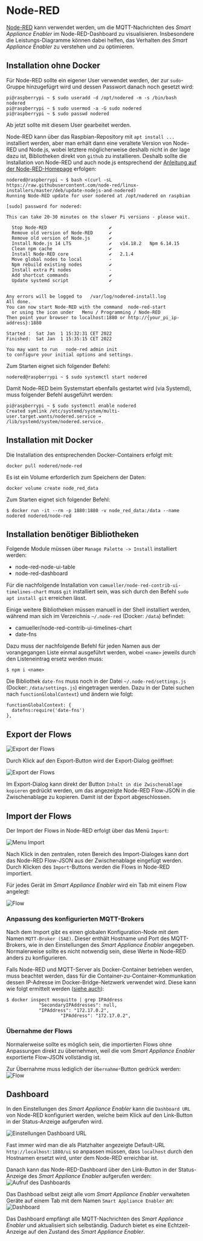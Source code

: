 # Node-RED
[Node-RED](https://nodered.org/) kann verwendet werden, um die MQTT-Nachrichten des *Smart Appliance Enabler* im Node-RED-Dashboard zu visualisieren. Insbesondere die Leistungs-Diagramme können dabei helfen, das Verhalten des *Smart Appliance Enabler* zu verstehen und zu optimieren.

## Installation ohne Docker
Für Node-RED sollte ein eigener User verwendet werden, der zur `sudo`-Gruppe hinzugefügrt wird und dessen Passwort danach noch gesetzt wird:
```console
pi@raspberrypi ~ $ sudo useradd -d /opt/nodered -m -s /bin/bash nodered
pi@raspberrypi ~ $ sudo usermod -a -G sudo nodered
pi@raspberrypi ~ $ sudo passwd nodered
```

Ab jetzt sollte mit diesem User gearbeitet werden.

Node-RED kann über das Raspbian-Repository mit `apt install ...` installiert werden, aber man erhält dann eine veraltete Version von Node-RED und Node.js, wobei letztere möglicherweise deshalb nicht in der lage dazu ist, Bibliotheken direkt von `github` zu installieren. Deshalb sollte die Installation von Node-RED und auch node.js entsprechend der [Anleitung auf der Node-RED-Homepage](https://nodered.org/docs/getting-started/raspberrypi) erfolgen:
```console
nodered@raspberrypi ~ $ bash <(curl -sL https://raw.githubusercontent.com/node-red/linux-installers/master/deb/update-nodejs-and-nodered)
Running Node-RED update for user nodered at /opt/nodered on raspbian

[sudo] password for nodered: 

This can take 20-30 minutes on the slower Pi versions - please wait.

  Stop Node-RED                       ✔
  Remove old version of Node-RED      ✔
  Remove old version of Node.js       ✔   
  Install Node.js 14 LTS              ✔   v14.18.2   Npm 6.14.15
  Clean npm cache                     ✔
  Install Node-RED core               ✔   2.1.4 
  Move global nodes to local          -
  Npm rebuild existing nodes          ✔
  Install extra Pi nodes              -
  Add shortcut commands               ✔
  Update systemd script               ✔
                                      

Any errors will be logged to   /var/log/nodered-install.log
All done.
You can now start Node-RED with the command  node-red-start
  or using the icon under   Menu / Programming / Node-RED
Then point your browser to localhost:1880 or http://{your_pi_ip-address}:1880

Started :  Sat Jan  1 15:32:31 CET 2022 
Finished:  Sat Jan  1 15:35:15 CET 2022
 
You may want to run   node-red admin init
to configure your initial options and settings.
```
Zum Starten eignet sich folgender Befehl:
```console
nodered@raspberrypi ~ $ sudo systemctl start nodered
```
Damit Node-RED beim Systemstart ebenfalls gestartet wird (via Systemd), muss folgender Befehl ausgeführt werden:
```console
pi@raspberrypi ~ $ sudo systemctl enable nodered
Created symlink /etc/systemd/system/multi-user.target.wants/nodered.service → /lib/systemd/system/nodered.service.
```

## Installation mit Docker
Die Installation des entsprechenden Docker-Containers erfolgt mit:
```console
docker pull nodered/node-red
```
Es ist ein Volume erforderlich zum Speichern der Daten:
```console
docker volume create node_red_data
```
Zum Starten eignet sich folgender Befehl:
```console
$ docker run -it --rm -p 1880:1880 -v node_red_data:/data --name nodered nodered/node-red
```

## Installation benötiger Bibliotheken
Folgende Module müssen über `Manage Palette -> Install` installiert werden:
- node-red-node-ui-table
- node-red-dashboard

Für die nachfolgende Installation von `camueller/node-red-contrib-ui-timelines-chart` muss `git` installiert sein, was sich durch den Befehl `sudo apt install git` erreichen lässt.

Einige weitere Bibliotheken müssen manuell in der Shell installiert werden, während man sich im Verzeichnis `~/.node-red` (Docker: `/data`) befindet:
- camueller/node-red-contrib-ui-timelines-chart
- date-fns

Dazu muss der nachfolgende Befehl für jeden Namen aus der vorangegangen Liste einmal ausgeführt werden, wobei `<name>` jeweils durch den Listeneintrag ersetz werden muss:
```console
$ npm i <name>
```

Die Bibliothek `date-fns` muss noch in der Datei `~/.node-red/settings.js` (Docker: `/data/settings.js`) eingetragen werden. Dazu in der Datei suchen nach `functionGlobalContext`) und ändern wie folgt:
```console
functionGlobalContext: {                                                         
  datefns:require('date-fns')                                                  
},
```

## Export der Flows
![Export der Flows](../pics/nodered/StatusExport.png)

Durch Klick auf den Export-Button wird der Export-Dialog geöffnet:

![Export der Flows](../pics/nodered/ExportDialog.png)

Im Export-Dialog kann direkt der Button `Inhalt in die Zwischenablage kopieren` gedrückt werden, um das angezeigte Node-RED Flow-JSON in die Zwischenablage zu kopieren. Damit ist der Export abgeschlossen.

## Import der Flows

Der Import der Flows in Node-RED erfolgt über das Menü `Import`:

![Menu Import](../pics/nodered/MenuImport.png)

Nach Klick  in den zentralen, roten Bereich des Import-Dialoges kann dort das Node-RED Flow-JSON aus der Zwischenablage eingefügt werden. Durch Klicken des `Import`-Buttons werden die Flows in Node-RED importiert.

Für jedes Gerät im *Smart Appliance Enabler* wird ein Tab mit einem Flow angelegt:

![Flow](../pics/nodered/Flow.png)

### Anpassung des konfigurierten MQTT-Brokers
Nach dem Import gibt es einen globalen Konfiguration-Node mit dem Namen `MQTT-Broker (SAE)`. Dieser enthält Hostname und Port des MQTT-Brokers, wie in den Einstellungen des *Smart Appliance Enabler* angegeben. Normalerweise sollte es nicht notwendig sein, diese Werte in Node-RED anders zu konfigurieren.

Falls Node-RED und MQTT-Server als Docker-Container betrieben werden, muss beachtet werden, dass für die Container-zu-Container-Kommunkation dessen IP-Adresse im Docker-Bridge-Netzwerk verwendet wird. Diese kann wie folgt ermittelt werden ([siehe auch](https://www.tutorialworks.com/container-networking/)):

```console
$ docker inspect mosquitto | grep IPAddress
            "SecondaryIPAddresses": null,
            "IPAddress": "172.17.0.2",
                    "IPAddress": "172.17.0.2",
```

### Übernahme der Flows
Normalerweise sollte es möglich sein, die importierten Flows ohne Anpassungen direkt zu übernehmen, weil die vom *Smart Appliance Enabler* exportierte Flow-JSON vollständig ist.

Zur Übernahme muss lediglich der `Übernahme`-Button gedrück werden:
![Flow](../pics/nodered/Deploy.png)

## Dashboard
In den Einstellungen des *Smart Appliance Enabler* kann die `Dashboard URL` von Node-RED konfiguriert werden, welche beim Klick auf den Link-Button in der Status-Anzeige aufgerufen wird.

![Einstellungen Dashboard URL](../pics/nodered/EinstellungenDashboardUrl.png)

Fast immer wird man die als Platzhalter angezeigte Default-URL `http://localhost:1880/ui` so anpassen müssen, dass `localhost` durch den Hostnamen ersetzt wird, unter dem Node-RED erreichbar ist. 

Danach kann das Node-RED-Dashboard über den Link-Button in der Status-Anzeige des *Smart Appliance Enabler* aufgerufen werden:
![Aufruf des Dashboards](../pics/nodered/StatusDashboard.png)

Das Dashboad selbst zeigt alle vom *Smart Appliance Enabler* verwalteten Geräte auf einem Tab mit dem Namen `Smart Appliance Enabler` an:
![Dashboard](../pics/nodered/Dashboard.png)

Das Dashboard empfängt alle MQTT-Nachrichten des *Smart Appliance Enabler* und aktualisiert sich selbständig. Dadurch bietet es eine Echtzeit-Anzeige auf den Zustand des *Smart Appliance Enabler*. 